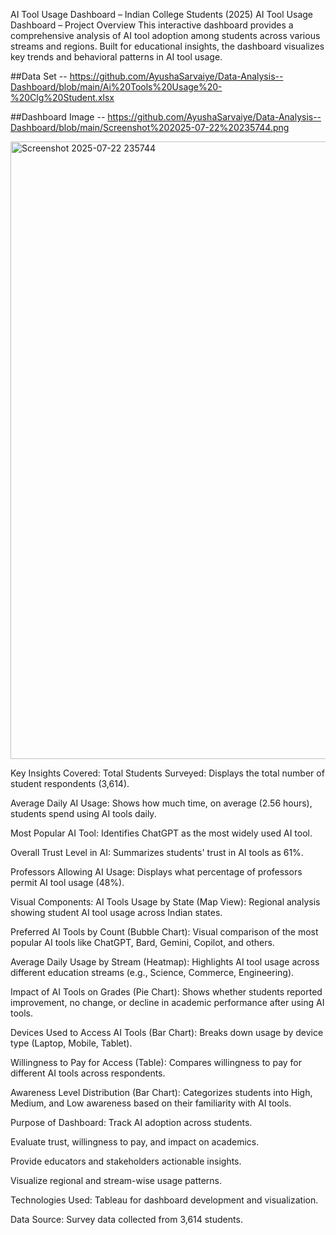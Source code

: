 AI Tool Usage Dashboard – Indian College Students (2025)
AI Tool Usage Dashboard – Project Overview 
This interactive dashboard provides a comprehensive analysis of AI tool adoption among students across various streams and regions. Built for educational insights, the dashboard visualizes key trends and behavioral patterns in AI tool usage.

 ##Data Set -- https://github.com/AyushaSarvaiye/Data-Analysis--Dashboard/blob/main/Ai%20Tools%20Usage%20-%20Clg%20Student.xlsx
 
 ##Dashboard Image -- https://github.com/AyushaSarvaiye/Data-Analysis--Dashboard/blob/main/Screenshot%202025-07-22%20235744.png  

 <img width="1515" height="988" alt="Screenshot 2025-07-22 235744" src="https://github.com/user-attachments/assets/e128930b-ed93-4032-8f1b-eb10e5902bda" />
 
Key Insights Covered:
Total Students Surveyed:
Displays the total number of student respondents (3,614).

Average Daily AI Usage:
Shows how much time, on average (2.56 hours), students spend using AI tools daily.

Most Popular AI Tool:
Identifies ChatGPT as the most widely used AI tool.

Overall Trust Level in AI:
Summarizes students' trust in AI tools as 61%.

Professors Allowing AI Usage:
Displays what percentage of professors permit AI tool usage (48%).

Visual Components:
AI Tools Usage by State (Map View):
Regional analysis showing student AI tool usage across Indian states.

Preferred AI Tools by Count (Bubble Chart):
Visual comparison of the most popular AI tools like ChatGPT, Bard, Gemini, Copilot, and others.

Average Daily Usage by Stream (Heatmap):
Highlights AI tool usage across different education streams (e.g., Science, Commerce, Engineering).

Impact of AI Tools on Grades (Pie Chart):
Shows whether students reported improvement, no change, or decline in academic performance after using AI tools.

Devices Used to Access AI Tools (Bar Chart):
Breaks down usage by device type (Laptop, Mobile, Tablet).

Willingness to Pay for Access (Table):
Compares willingness to pay for different AI tools across respondents.

Awareness Level Distribution (Bar Chart):
Categorizes students into High, Medium, and Low awareness based on their familiarity with AI tools.

Purpose of Dashboard:
Track AI adoption across students.

Evaluate trust, willingness to pay, and impact on academics.

Provide educators and stakeholders actionable insights.

Visualize regional and stream-wise usage patterns.

Technologies Used:
Tableau for dashboard development and visualization.

Data Source: Survey data collected from 3,614 students.

